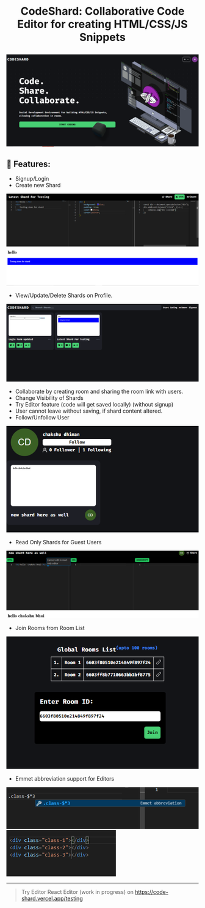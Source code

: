 # <p align="center">CodeShard: Collaborative Code Editor for creating HTML/CSS/JS Snippets </p>

![alt text](image.png)

## 🚀 Features:
- Signup/Login 
- Create new Shard

![alt text](image-2.png)
- View/Update/Delete Shards on Profile.

![alt text](image-3.png)
- Collaborate by creating room and sharing the room link with users.
- Change Visibility of Shards
- Try Editor feature (code will get saved locally) (without signup)
- User cannot leave without saving, if shard content altered.
- Follow/Unfollow User

![alt text](image-4.png)

- Read Only Shards for Guest Users

![alt text](image-5.png)

- Join Rooms from Room List

![alt text](image-7.png)

- Emmet abbreviation support for Editors

![alt text](image-8.png)
![alt text](image-9.png)

---

> Try Editor React Editor (work in progress) on https://code-shard.vercel.app/testing
